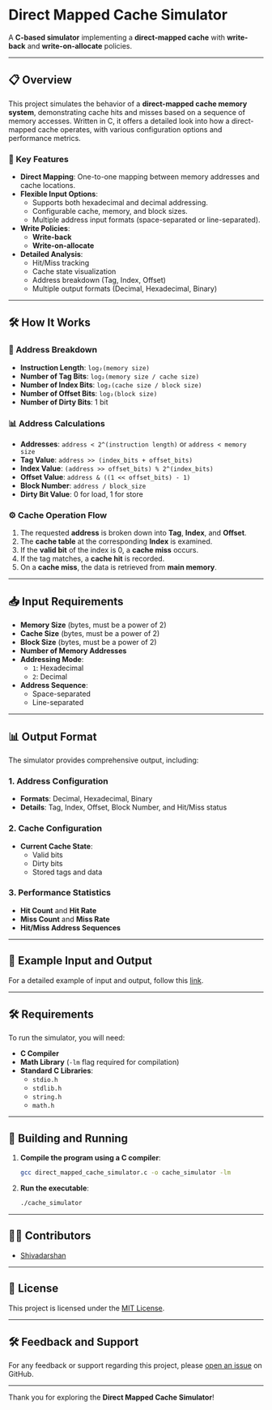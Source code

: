 # Direct Mapped Cache Simulator

A **C-based simulator** implementing a **direct-mapped cache** with **write-back** and **write-on-allocate** policies.

---

## 📋 Overview

This project simulates the behavior of a **direct-mapped cache memory system**, demonstrating cache hits and misses based on a sequence of memory accesses. Written in C, it offers a detailed look into how a direct-mapped cache operates, with various configuration options and performance metrics.

### 🔑 Key Features

- **Direct Mapping**: One-to-one mapping between memory addresses and cache locations.
- **Flexible Input Options**:
  - Supports both hexadecimal and decimal addressing.
  - Configurable cache, memory, and block sizes.
  - Multiple address input formats (space-separated or line-separated).
- **Write Policies**:
  - **Write-back**
  - **Write-on-allocate**
- **Detailed Analysis**:
  - Hit/Miss tracking
  - Cache state visualization
  - Address breakdown (Tag, Index, Offset)
  - Multiple output formats (Decimal, Hexadecimal, Binary)

---

## 🛠 How It Works

### 🔢 Address Breakdown

- **Instruction Length**: `log₂(memory size)`
- **Number of Tag Bits**: `log₂(memory size / cache size)`
- **Number of Index Bits**: `log₂(cache size / block size)`
- **Number of Offset Bits**: `log₂(block size)`
- **Number of Dirty Bits**: 1 bit

### 📊 Address Calculations

- **Addresses**: `address < 2^(instruction length)` or `address < memory size`
- **Tag Value**: `address >> (index_bits + offset_bits)`
- **Index Value**: `(address >> offset_bits) % 2^(index_bits)`
- **Offset Value**: `address & ((1 << offset_bits) - 1)`
- **Block Number**: `address / block_size`
- **Dirty Bit Value**: 0 for load, 1 for store

### ⚙️ Cache Operation Flow

1. The requested **address** is broken down into **Tag**, **Index**, and **Offset**.
2. The **cache table** at the corresponding **Index** is examined.
3. If the **valid bit** of the index is 0, a **cache miss** occurs.
4. If the tag matches, a **cache hit** is recorded.
5. On a **cache miss**, the data is retrieved from **main memory**.

---

## 📥 Input Requirements

- **Memory Size** (bytes, must be a power of 2)
- **Cache Size** (bytes, must be a power of 2)
- **Block Size** (bytes, must be a power of 2)
- **Number of Memory Addresses**
- **Addressing Mode**:
  - `1`: Hexadecimal
  - `2`: Decimal
- **Address Sequence**:
  - Space-separated
  - Line-separated

---

## 📊 Output Format

The simulator provides comprehensive output, including:

### 1. **Address Configuration**
   - **Formats**: Decimal, Hexadecimal, Binary
   - **Details**: Tag, Index, Offset, Block Number, and Hit/Miss status

### 2. **Cache Configuration**
   - **Current Cache State**:
     - Valid bits
     - Dirty bits
     - Stored tags and data

### 3. **Performance Statistics**
   - **Hit Count** and **Hit Rate**
   - **Miss Count** and **Miss Rate**
   - **Hit/Miss Address Sequences**

---

## 📝 Example Input and Output

For a detailed example of input and output, follow this [link](https://github.com/shivadarshan-devadiga/DIRECT-MAPPED-CACHE-USING-C/example.txt).

---

## 🛠 Requirements

To run the simulator, you will need:

- **C Compiler**
- **Math Library** (`-lm` flag required for compilation)
- **Standard C Libraries**:
  - `stdio.h`
  - `stdlib.h`
  - `string.h`
  - `math.h`

---

## 🚀 Building and Running

1. **Compile the program using a C compiler**:
   ```bash
   gcc direct_mapped_cache_simulator.c -o cache_simulator -lm
   ```

2. **Run the executable**:
   ```bash
   ./cache_simulator
   ```

---

## 👨‍💻 Contributors

- [Shivadarshan](https://github.com/shivadarshan-devadiga)

---

## 📜 License

This project is licensed under the [MIT License](LICENSE).

---

## 🛠 Feedback and Support

For any feedback or support regarding this project, please [open an issue](https://github.com/shivadarshan-devadiga/DIRECT-MAPPED-CACHE-USING-C/issues) on GitHub.

---

Thank you for exploring the **Direct Mapped Cache Simulator**!